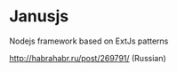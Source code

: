 Janusjs
========

Nodejs framework based on  ExtJs patterns

http://habrahabr.ru/post/269791/ (Russian)
